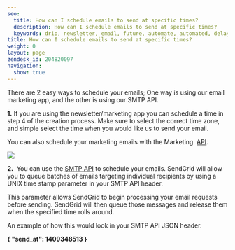 ```yaml
---
seo:
  title: How can I schedule emails to send at specific times?
  description: How can I schedule emails to send at specific times?
  keywords: drip, newsletter, email, future, automate, automated, delay, schedule, delivery
title: How can I schedule emails to send at specific times?
weight: 0
layout: page
zendesk_id: 204820097
navigation:
  show: true
---
```


There are 2 easy ways to schedule your emails; One way is using our email marketing app, and the other is using our SMTP API.

**1.** If you are using the newsletter/marketing app you can schedule a time in step 4 of the creation process. Make sure to select the correct time zone, and simple select the time when you would like us to send your email.

You can also schedule your marketing emails with the Marketing&nbsp; [API](https://sendgrid.com/docs/API_Reference/Marketing_Emails_API/schedule.html).&nbsp;

![]({{root_url}}/images/Screen_Shot_2015-02-20_at_1.35.29_PM.png)

**2.** &nbsp;You can use the [SMTP&nbsp;API](https://sendgrid.com/docs/API_Reference/SMTP_API/scheduling_parameters.html)&nbsp;to schedule your emails.&nbsp;SendGrid will allow you to queue batches of emails targeting individual recipients by using a UNIX time stamp parameter in your SMTP API header.

This parameter allows SendGrid to begin processing your email requests before sending. SendGrid will then queue those messages and release them when the specified time rolls around.

An example of how this would look in your SMTP API JSON header.&nbsp;

**{ "send\_at": 1409348513 }**

